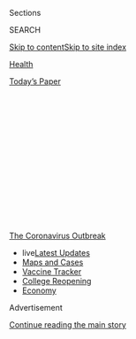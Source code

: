 <div id="app">

<div>

<div>

<div>

<div class="NYTAppHideMasthead css-1q2w90k e1suatyy0">

<div class="section css-ui9rw0 e1suatyy2">

<div class="css-eph4ug er09x8g0">

<div class="css-6n7j50">

</div>

<span class="css-1dv1kvn">Sections</span>

<div class="css-10488qs">

<span class="css-1dv1kvn">SEARCH</span>

</div>

[Skip to content](#site-content)[Skip to site
index](#site-index)

</div>

<div id="masthead-section-label" class="css-1wr3we4 eaxe0e00">

[Health](https://www.nytimes3xbfgragh.onion/section/health)

</div>

<div class="css-10698na e1huz5gh0">

</div>

</div>

<div id="masthead-bar-one" class="section hasLinks css-15hmgas e1csuq9d3">

<div class="css-uqyvli e1csuq9d0">

</div>

<div class="css-1uqjmks e1csuq9d1">

</div>

<div class="css-9e9ivx">

[](https://myaccount.nytimes3xbfgragh.onion/auth/login?response_type=cookie&client_id=vi)

</div>

<div class="css-1bvtpon e1csuq9d2">

[Today’s
Paper](https://www.nytimes3xbfgragh.onion/section/todayspaper)

</div>

</div>

</div>

</div>

<div data-aria-hidden="false">

<div id="site-content" data-role="main">

<div>

<div class="css-1aor85t" style="opacity:0.000000001;z-index:-1;visibility:hidden">

<div class="css-1hqnpie">

<div class="css-epjblv">

<span class="css-17xtcya">[Health](/section/health)</span><span class="css-x15j1o">|</span><span class="css-fwqvlz">As
Trump Praises Plasma, Researchers Struggle to Finish Critical
Studies</span>

</div>

<div class="css-k008qs">

<div class="css-1iwv8en">

<span class="css-18z7m18"></span>

<div>

</div>

</div>

<span class="css-1n6z4y">https://nyti.ms/33qT4nT</span>

<div class="css-1705lsu">

<div class="css-4xjgmj">

<div class="css-4skfbu" data-role="toolbar" data-aria-label="Social Media Share buttons, Save button, and Comments Panel with current comment count" data-testid="share-tools">

  - 
  - 
  - 
  - 
    
    <div class="css-6n7j50">
    
    </div>

  - 

</div>

</div>

</div>

</div>

</div>

</div>

<div id="NYT_TOP_BANNER_REGION" class="css-13pd83m">

<div>

<div id="styln-prism-menu-1592847958612" class="section interactive-content interactive-size-medium css-1edisqu">

<div class="css-17ih8de interactive-body">

<div id="scroll-container" class="css-1gj85ro">

[<span class="styln-title-wrap"><span class="css-1pje3qr">The
Coronavirus</span><span class="css-1pje3qr">
Outbreak</span></span>](https://www.nytimes3xbfgragh.onion/news-event/coronavirus?action=click&pgtype=Article&state=default&region=TOP_BANNER&context=storylines_menu)

  - <span class="css-kqxiym" data-emphasize="true">live</span>[Latest
    Updates](https://www.nytimes3xbfgragh.onion/2020/08/04/world/coronavirus-cases.html?action=click&pgtype=Article&state=default&region=TOP_BANNER&context=storylines_menu)
  - [Maps and
    Cases](https://www.nytimes3xbfgragh.onion/interactive/2020/us/coronavirus-us-cases.html?action=click&pgtype=Article&state=default&region=TOP_BANNER&context=storylines_menu)
  - [Vaccine
    Tracker](https://www.nytimes3xbfgragh.onion/interactive/2020/science/coronavirus-vaccine-tracker.html?action=click&pgtype=Article&state=default&region=TOP_BANNER&context=storylines_menu)
  - [College
    Reopening](https://www.nytimes3xbfgragh.onion/2020/08/02/us/covid-college-reopening.html?action=click&pgtype=Article&state=default&region=TOP_BANNER&context=storylines_menu)
  - [Economy](https://www.nytimes3xbfgragh.onion/live/2020/08/04/business/stock-market-today-coronavirus?action=click&pgtype=Article&state=default&region=TOP_BANNER&context=storylines_menu)

</div>

</div>

</div>

</div>

</div>

<div id="top-wrapper" class="css-1sy8kpn">

<div id="top-slug" class="css-l9onyx">

Advertisement

</div>

[Continue reading the main
story](#after-top)

<div class="ad top-wrapper" style="text-align:center;height:100%;display:block;min-height:250px">

<div id="top" class="place-ad" data-position="top" data-size-key="top">

</div>

</div>

<div id="after-top">

</div>

</div>

<div>

<div id="sponsor-wrapper" class="css-1hyfx7x">

<div id="sponsor-slug" class="css-19vbshk">

Supported by

</div>

[Continue reading the main
story](#after-sponsor)

<div id="sponsor" class="ad sponsor-wrapper" style="text-align:center;height:100%;display:block">

</div>

<div id="after-sponsor">

</div>

</div>

<div class="css-186x18t">

</div>

<div class="css-1vkm6nb ehdk2mb0">

# As Trump Praises Plasma, Researchers Struggle to Finish Critical Studies

</div>

Thousands of Covid-19 patients have been treated with blood plasma
outside of rigorous clinical trials — hampering research that would have
shown whether the therapy worked.

<div class="css-79elbk" data-testid="photoviewer-wrapper">

<div class="css-z3e15g" data-testid="photoviewer-wrapper-hidden">

</div>

<div class="css-1a48zt4 ehw59r15" data-testid="photoviewer-children">

![<span class="css-16f3y1r e13ogyst0" data-aria-hidden="true">Sheila
Julich, a nurse at Life Care Center in Kirkland, Wash., donated her
convalescent plasma at a blood bank in Seattle in April after recovering
from the
coronavirus. </span><span class="css-cnj6d5 e1z0qqy90" itemprop="copyrightHolder"><span class="css-1ly73wi e1tej78p0">Credit...</span><span><span>Ruth
Fremson/The New York
Times</span></span></span>](https://static01.graylady3jvrrxbe.onion/images/2020/07/31/science/31VIRUS-PLASMA1/31VIRUS-PLASMA1-articleLarge.jpg?quality=75&auto=webp&disable=upscale)

</div>

</div>

<div class="css-18e8msd">

<div class="css-vp77d3 epjyd6m0">

<div class="css-1baulvz">

By [<span class="css-1baulvz" itemprop="name">Katie
Thomas</span>](https://www.nytimes3xbfgragh.onion/by/katie-thomas) and
[<span class="css-1baulvz last-byline" itemprop="name">Noah
Weiland</span>](https://www.nytimes3xbfgragh.onion/by/noah-weiland)

</div>

</div>

  - 
    
    <div class="css-ld3wwf e16638kd2">
    
    Aug. 4,
    2020
    
    </div>

  - 
    
    <div class="css-4xjgmj">
    
    <div class="css-d8bdto" data-role="toolbar" data-aria-label="Social Media Share buttons, Save button, and Comments Panel with current comment count" data-testid="share-tools">
    
      - 
      - 
      - 
      - 
        
        <div class="css-6n7j50">
        
        </div>
    
      - 
    
    </div>
    
    </div>

</div>

</div>

<div class="section meteredContent css-1r7ky0e" name="articleBody" itemprop="articleBody">

<div class="css-1fanzo5 StoryBodyCompanionColumn">

<div class="css-53u6y8">

An American Airlines flight took off from La Guardia Airport in New York
last Wednesday morning, carrying 100 pouches of [blood plasma donated by
Covid-19](https://www.nytimes3xbfgragh.onion/2020/08/04/health/trump-plasma.html)
survivors for delivery to Rio de Janeiro. American scientists are hoping
Covid-19 patients in Brazil will help them answer a century-old
question: Can this golden serum, loaded with antibodies against a
pathogen, actually heal the sick?

The truth is that no one knows if it works.

Since April, the Trump administration has funneled $48 million into a
program with the Mayo Clinic, allowing more than 53,000 Covid-19
patients to get plasma infusions. Doctors and hospitals desperate to
save the sickest patients have been eager to try a therapy that is safe
and might work. Tens of thousands more people are now enrolled to get
the treatment that’s been trumpeted by everyone from the president to
the actor Dwayne Johnson, better known as The Rock.

President Trump on Monday promoted its promise: “You had something very
special. You had something that knocked it out. So we want to be able to
use it,” he said, calling on Covid-19 survivors to donate their plasma,
which he called a “beautiful ingredient.”

But the unexpected demand for plasma has inadvertently undercut the
research that could prove that it works. The only way to get convincing
evidence is with a clinical trial that compares outcomes for patients
who are randomly assigned to get the treatment with those who are given
a placebo. Many patients and their doctors — knowing they could get the
treatment under the government program — have been unwilling to join
clinical trials that might provide them with a placebo instead of the
plasma.

</div>

</div>

<div class="css-1fanzo5 StoryBodyCompanionColumn">

<div class="css-53u6y8">

The trials have also been stymied by the waning of the virus outbreak in
many cities, complicating researchers’ ability to recruit sick people.
One of those clinical trials, at Columbia University, sputtered to a
halt after the outbreak subsided in New York. One of its leaders, Dr. W.
Ian Lipkin, looked for hospitals in other hot spots in the United States
to continue the work. But he found few takers.

“Without a randomized control trial, it’s very difficult to be certain
that what you have is meaningful,” he said.

As of last week, just 67 people had enrolled in the Columbia study — too
few to form sound statistical conclusions. In a last-ditch effort, Dr.
Lipkin’s team shipped the plasma to Brazil, where the epidemic is still
raging.

Now, at the height of a public health crisis, the government’s push to
distribute an unproven treatment to desperately ill patients as quickly
as possible could come at the cost of completing clinical trials that
would potentially benefit millions around the world by determining
whether those treatments actually work.

In a statement, a spokeswoman for the Food and Drug Administration said
that the expanded access program was meant to bridge the gap until
trials could get underway and “was never intended to substitute for
randomized clinical trials, which are critically important for the
demonstration of efficacy.”

</div>

</div>

<div class="css-1fanzo5 StoryBodyCompanionColumn">

<div class="css-53u6y8">

The F.D.A. is preparing an emergency authorization to use the treatment,
according to scientists who have been briefed on the plans. The policy
would ease the clerical burden on hospitals to get clearance for
transfusions, further hampering clinical trials, researchers said. An
F.D.A. spokeswoman declined to comment on whether such an authorization
was in the works.

The move would mean the F.D.A. is “yielding to political pressure,” said
Dr. Luciana Borio, who oversaw public health preparedness for the
National Security Council under Mr. Trump and who was acting chief
scientist at the F.D.A. under President Barack Obama.

“I’m not as concerned about the political leaders having a misguided
approach to science,” she said. “What I’m really concerned about is
scientists having a misguided approach to science.”

On Monday, four former F.D.A. commissioners — including Dr. Scott
Gottlieb, who served under Mr. Trump — [called for more rigorous
clinical
trials](https://www.washingtonpost.com/opinions/2020/08/03/4-former-fda-commissioners-blood-plasma-might-be-covid-19-treatment-we-need/)
to evaluate whether plasma is an effective treatment for the
coronavirus. “If this is going to work, we need to do it right,” they
wrote.

</div>

</div>

<div class="css-79elbk" data-testid="photoviewer-wrapper">

<div class="css-z3e15g" data-testid="photoviewer-wrapper-hidden">

</div>

<div class="css-1a48zt4 ehw59r15" data-testid="photoviewer-children">

![<span class="css-16f3y1r e13ogyst0" data-aria-hidden="true">A 1933
advertisement published in the New York State Journal of Medicine
advertising a serum therapy for pneumococcal
pneumonia.</span><span class="css-cnj6d5 e1z0qqy90" itemprop="copyrightHolder"><span class="css-1ly73wi e1tej78p0">Credit...</span><span>New
York State Medical
Society</span></span>](https://static01.graylady3jvrrxbe.onion/images/2020/07/31/science/31VIRUS-PLASMA2/31VIRUS-PLASMA2-articleLarge.jpg?quality=75&auto=webp&disable=upscale)

</div>

</div>

<div class="css-1fanzo5 StoryBodyCompanionColumn">

<div class="css-53u6y8">

Convalescent plasma, the pale yellow liquid that’s left after blood is
stripped of its red and white cells, has been used [since
the 1890s](https://www.ncbi.nlm.nih.gov/pmc/articles/PMC4781783/) to
treat infectious diseases, including the flu, SARS and Ebola. Scientists
believe it may work by giving sick patients the antibodies of those who
have recovered from the
infection.

<div id="NYT_MAIN_CONTENT_1_REGION" class="css-9tf9ac">

<div>

<div id="styln-covid-updates-world" class="section interactive-content interactive-size-medium css-1ftcdic">

<div class="css-17ih8de interactive-body">

<div id="styln-briefing-block" data-asset-id="QXJ0aWNsZTpueXQ6Ly9hcnRpY2xlLzNhNGMwYWI5LWIwY2QtNWQwOS1hZTgwLTdjMGU3ZTA1OWQ2OA==">

<div class="briefing-block-header-section">

# [Latest Updates: Global Coronavirus Outbreak](https://www.nytimes3xbfgragh.onion/2020/08/04/world/coronavirus-cases.html?action=click&pgtype=Article&state=default&region=MAIN_CONTENT_1&context=storylines_live_updates)

<div class="briefing-block-ts">

Updated 2020-08-05T07:58:24.076Z

</div>

</div>

  - [As talks drag on, McConnell signals openness to jobless aid
    extension, and negotiators agree on a
    deadline.](https://www.nytimes3xbfgragh.onion/2020/08/04/world/coronavirus-cases.html?action=click&pgtype=Article&state=default&region=MAIN_CONTENT_1&context=storylines_live_updates#link-762df92)
  - [Novavax sees encouraging results from two studies of its
    experimental
    vaccine.](https://www.nytimes3xbfgragh.onion/2020/08/04/world/coronavirus-cases.html?action=click&pgtype=Article&state=default&region=MAIN_CONTENT_1&context=storylines_live_updates#link-1228a480)
  - [Mississippians must now wear masks in public, governor
    says.](https://www.nytimes3xbfgragh.onion/2020/08/04/world/coronavirus-cases.html?action=click&pgtype=Article&state=default&region=MAIN_CONTENT_1&context=storylines_live_updates#link-794484ed)

<div class="briefing-block-footer">

<div class="briefing-block-footer-meta">

[See more
updates](https://www.nytimes3xbfgragh.onion/2020/08/04/world/coronavirus-cases.html?action=click&pgtype=Article&state=default&region=MAIN_CONTENT_1&context=storylines_live_updates)

</div>

<div class="briefing-block-briefinglinks">

<span>More live coverage:</span>
[Markets](https://www.nytimes3xbfgragh.onion/live/2020/08/04/business/stock-market-today-coronavirus?action=click&pgtype=Article&state=default&region=MAIN_CONTENT_1&context=storylines_live_updates)

</div>

</div>

</div>

</div>

</div>

</div>

</div>

Plasma’s potential benefits are also promoted on conservative talk
shows, as was hydroxychloroquine, a treatment for malaria that was
[enthusiastically embraced by Mr.
Trump](https://www.nytimes3xbfgragh.onion/2020/03/20/health/coronavirus-chloroquine-trump.html)
but had not been found effective against the coronavirus in recent
clinical trials.

</div>

</div>

<div class="css-1fanzo5 StoryBodyCompanionColumn">

<div class="css-53u6y8">

Unlike hydroxychloroquine, which has potentially harmful side effects,
plasma was seen as safe and top medical researchers had enthusiastically
set out to study it as American hospitals filled with Covid-19 patients.

“We are in a medical crisis — we don’t have alternatives,” said Dr.
Arturo Casadevall, a microbiologist at Johns Hopkins University who is
the chair of the National Covid-19 Convalescent Plasma Project, a
consortium coordinating research into the therapy.

But at least 10 randomized, placebo-controlled trials in the United
States have enrolled only a few hundred people. And now, seven months
into the health crisis, some scientists say the F.D.A.’s program has
undermined their efforts to get answers about plasma’s utility.

“I’ve seen other people describe it as liquid gold,” said Dr. Richard
Kaufman, medical director of the transfusion service at the Brigham and
Women’s Hospital in Boston, where he is the principal investigator of a
trial that had [intended to enroll 220
patients](https://clinicaltrials.gov/ct2/show/NCT04361253?term=convalescent+plasma&type=Intr&cond=COVID&intr=randomized&draw=3&rank=11)
but has enrolled only one. “I would say I have a lot of uncertainty at
this
point.”

</div>

</div>

<div class="css-79elbk" data-testid="photoviewer-wrapper">

<div class="css-z3e15g" data-testid="photoviewer-wrapper-hidden">

</div>

<div class="css-1a48zt4 ehw59r15" data-testid="photoviewer-children">

<div class="css-1xdhyk6 erfvjey0">

<span class="css-1ly73wi e1tej78p0">Image</span>

<div class="css-zjzyr8">

<div data-testid="lazyimage-container" style="height:283.55555555555554px">

</div>

</div>

</div>

<span class="css-16f3y1r e13ogyst0" data-aria-hidden="true">Drawing
blood from a horse to produce anti-diphtheria serum at the Paris Pasteur
Institute in
1892.</span><span class="css-cnj6d5 e1z0qqy90" itemprop="copyrightHolder"><span class="css-1ly73wi e1tej78p0">Credit...</span><span>Pictorial
Press/Alamy</span></span>

</div>

</div>

<div class="css-1fanzo5 StoryBodyCompanionColumn">

<div class="css-53u6y8">

## A century of experimentation

Antibodies have been tapped to heal the sick [since at least
the 1890s](https://academic.oup.com/cid/article/21/1/150/402600), when
doctors used the serum of animals to treat diphtheria, a dangerous
bacterial disease. Convalescent plasma was used during the 1918 flu
pandemic, and so-called serum therapy became a treatment for everything
from pneumonia to measles. In 1925, teams of sled dogs [traveled
hundreds of
miles](http://www.bbc.com/earth/story/20161014-in-1925-a-remote-town-was-saved-from-lethal-disease-by-dogs)
over ice to deliver serum to the Alaskan town Nome, which was battling a
diphtheria outbreak.

Although it fell out of favor in the 1940s with the discovery of
antibiotics, convalescent plasma is often the first tool that doctors
use when they are desperate to treat an emerging epidemic.

</div>

</div>

<div class="css-1fanzo5 StoryBodyCompanionColumn">

<div class="css-53u6y8">

So when the coronavirus began spreading this year, doctors in Wuhan,
China, as well as in Iran and Italy turned to the old standby.

Dr. Casadevall became one of its earliest U.S. backers, [writing an
opinion piece in The Wall Street Journal in
February](https://www.wsj.com/articles/how-a-boys-blood-stopped-an-outbreak-11582847330)
and calling colleagues from his Baltimore living room to encourage its
study.

By late March, as deaths from the virus rose, [Mount Sinai Hospital in
New
York](https://www.nytimes3xbfgragh.onion/2020/03/26/health/plasma-coronavirus-treatment.html)
and [Houston Methodist in
Texas](https://www.houstonmethodist.org/blog/articles/2020/mar/coronavirus-blood-transfusion-therapy-may-offer-promise-for-critically-ill-patients/)
began transfusing patients with plasma.

As the outbreak spread across the United States, calls grew to expand
distribution of plasma. But hospitals could use the plasma on a limited
number of patients only if they received emergency approval from the
F.D.A. Every day beginning in March, the agency heard from the doctors
of hundreds of patients asking for permission to try plasma, according
to a spokeswoman for the agency.

A loosely organized group of doctors, including Dr. Casadevall, began
pushing for a more coordinated approach. On April 3, the F.D.A. and the
Mayo Clinic
[opened](https://www.fda.gov/news-events/press-announcements/coronavirus-covid-19-update-fda-coordinates-national-effort-develop-blood-related-therapies-covid-19)
the “expanded access” program, using plasma donated through the American
Red Cross.

Extracting plasma is cumbersome. It begins much like a blood donation,
with a needle inserted into a vein. The blood is drawn into a machine
with a centrifuge, which filters the plasma and returns the rest of the
blood to the body. The plasma must be stored at freezing temperatures.
It cannot be mass produced.

</div>

</div>

<div class="css-1fanzo5 StoryBodyCompanionColumn">

<div class="css-53u6y8">

Dr. R. Scott Wright of the Mayo Clinic, who is helping to run its plasma
program, said he was an early advocate for conducting randomized trials
of convalescent plasma. But the mechanics of setting up large studies
were complicated by early shortages of plasma, coordination via Zoom and
the difficulty of predicting where the virus would spread to
next.

</div>

</div>

<div class="css-79elbk" data-testid="photoviewer-wrapper">

<div class="css-z3e15g" data-testid="photoviewer-wrapper-hidden">

</div>

<div class="css-1a48zt4 ehw59r15" data-testid="photoviewer-children">

<div class="css-1xdhyk6 erfvjey0">

<span class="css-1ly73wi e1tej78p0">Image</span>

<div class="css-zjzyr8">

<div data-testid="lazyimage-container" style="height:260.35555555555555px">

</div>

</div>

</div>

<span class="css-16f3y1r e13ogyst0" data-aria-hidden="true">Discarded
parts from an apheresis kit, which separates plasma from other
components of blood, after use with a recovered coronavirus patient who
donated blood in
Seattle.</span><span class="css-cnj6d5 e1z0qqy90" itemprop="copyrightHolder"><span class="css-1ly73wi e1tej78p0">Credit...</span><span>Lindsey
Wasson/Reuters</span></span>

</div>

</div>

<div class="css-1fanzo5 StoryBodyCompanionColumn">

<div class="css-53u6y8">

Still, researchers at major medical centers in the Northeast began
setting up studies. Dr. Mila B. Ortigoza, an infectious disease
specialist at NYU Langone Health, started a trial with colleagues at
Montefiore Medical Center in just weeks, enrolling its first patient on
April 17 and condensing years of work into days. But by the time it got
started, the pandemic was easing.

“The curve got squashed here in New York,” said Dr. Elliott
Bennett-Guerrero, the leader of another randomized trial of plasma at
Stony Brook Medicine on Long Island. He said the hospital had enrolled
only about 80 of the [500 planned
participants](https://clinicaltrials.gov/ct2/show/NCT04344535?term=convalescent+plasma&type=Intr&cond=COVID&intr=randomized&draw=3&rank=20).
The trial is now stalled.

And the Mayo Clinic’s expanded access program exploded.

“We initially thought that we would enroll 3,000 people,” said Dr.
Michael Joyner, the scientist leading the effort. Dr. Casadevall was so
inundated with inquiries from patients’ families asking about plasma
that he removed his personal email from the Johns Hopkins website.

By June, 20,000 people had received plasma, and the program released [a
promising
report](https://els-jbs-prod-cdn.jbs.elsevierhealth.com/pb/assets/raw/Health%20Advance/journals/jmcp/jmcp_ft95_6_8.pdf)
on the method’s safety. But there was no control group for comparison,
so the study could not evaluate whether the treatment did any
good.

</div>

</div>

<div class="css-1sngw6j">

[](https://www.nytimes3xbfgragh.onion/interactive/2020/science/coronavirus-drugs-treatments.html)

<div class="css-1eoytci">

![](https://static01.graylady3jvrrxbe.onion/images/2020/07/14/us/coronavirus-drugs-treatments-promo-1594761806092/coronavirus-drugs-treatments-promo-1594761806092-articleLarge-v12.png)

</div>

<div class="css-1rha1bf">

## Coronavirus Drug and Treatment Tracker

An updated list of potential treatments for Covid-19.

</div>

</div>

<div class="css-1fanzo5 StoryBodyCompanionColumn">

<div class="css-53u6y8">

And yet, the treatment is now more popular than ever. Alex M. Azar II,
the secretary for health and human services, told governors on a call on
Monday that demand for plasma was outstripping supply.

</div>

</div>

<div class="css-1fanzo5 StoryBodyCompanionColumn">

<div class="css-53u6y8">

Randomized trials outside the United States have not been able to prove
plasma’s effectiveness, either. A trial at seven medical centers in
Wuhan, the likely ground zero for the virus, [concluded that
convalescent
plasma](https://jamanetwork.com/journals/jama/article-abstract/2766943)
did not significantly improve patients’ recovery
time.

<div id="NYT_MAIN_CONTENT_3_REGION" class="css-9tf9ac">

<div>

<div id="styln-prism-freeform-1594220623585" class="section interactive-content interactive-size-medium css-1ftcdic">

<div class="css-17ih8de interactive-body">

<div id="prism-freeform-block-85410" class="css-19mumt8" data-role="complementary" data-storyline="The Coronavirus Outbreak" data-truncated="true" tabindex="0">

<div class="css-a8d9oz">

<div class="css-eb027h">

[](https://www.nytimes3xbfgragh.onion/news-event/coronavirus?action=click&pgtype=Article&state=default&region=MAIN_CONTENT_3&context=storylines_faq)

### The Coronavirus Outbreak ›

#### Frequently Asked Questions

Updated August 4, 2020

  - #### I have antibodies. Am I now immune?
    
      - As of right now,[that seems likely, for at least several
        months.](https://www.nytimes3xbfgragh.onion/2020/07/22/health/covid-antibodies-herd-immunity.html?action=click&pgtype=Article&state=default&region=MAIN_CONTENT_3&context=storylines_faq)
        There have been frightening accounts of people suffering what
        seems to be a second bout of Covid-19. But experts say these
        patients may have a drawn-out course of infection, with the
        virus taking a slow toll weeks to months after initial exposure.
        People infected with the coronavirus typically
        [produce](https://www.nature.com/articles/s41586-020-2456-9)
        immune molecules called antibodies, which are [protective
        proteins made in response to an
        infection](https://www.nytimes3xbfgragh.onion/2020/05/07/health/coronavirus-antibody-prevalence.html?action=click&pgtype=Article&state=default&region=MAIN_CONTENT_3&context=storylines_faq)[.
        These antibodies
        may](https://www.nytimes3xbfgragh.onion/2020/05/07/health/coronavirus-antibody-prevalence.html?action=click&pgtype=Article&state=default&region=MAIN_CONTENT_3&context=storylines_faq)
        last in the body [only two to three
        months](https://www.nature.com/articles/s41591-020-0965-6),
        which may seem worrisome, but that’s perfectly normal after an
        acute infection subsides, said Dr. Michael Mina, an immunologist
        at Harvard University. It may be possible to get the coronavirus
        again, but it’s highly unlikely that it would be possible in a
        short window of time from initial infection or make people
        sicker the second time.

  - #### I’m a small-business owner. Can I get relief?
    
      - The [stimulus bills enacted in
        March](https://www.nytimes3xbfgragh.onion/article/small-business-loans-stimulus-grants-freelancers-coronavirus.html?action=click&pgtype=Article&state=default&region=MAIN_CONTENT_3&context=storylines_faq)
        offer help for the millions of American small businesses. Those
        eligible for aid are businesses and nonprofit organizations with
        fewer than 500 workers, including sole proprietorships,
        independent contractors and freelancers. Some larger companies
        in some industries are also eligible. The help being offered,
        which is being managed by the Small Business Administration,
        includes the Paycheck Protection Program and the Economic Injury
        Disaster Loan program. But lots of folks have [not yet seen
        payouts.](https://www.nytimes3xbfgragh.onion/interactive/2020/05/07/business/small-business-loans-coronavirus.html?action=click&pgtype=Article&state=default&region=MAIN_CONTENT_3&context=storylines_faq)
        Even those who have received help are confused: The rules are
        draconian, and some are stuck sitting on [money they don’t know
        how to
        use.](https://www.nytimes3xbfgragh.onion/2020/05/02/business/economy/loans-coronavirus-small-business.html?action=click&pgtype=Article&state=default&region=MAIN_CONTENT_3&context=storylines_faq)
        Many small-business owners are getting less than they expected
        or [not hearing anything at
        all.](https://www.nytimes3xbfgragh.onion/2020/06/10/business/Small-business-loans-ppp.html?action=click&pgtype=Article&state=default&region=MAIN_CONTENT_3&context=storylines_faq)

  - #### What are my rights if I am worried about going back to work?
    
      - Employers have to provide [a safe
        workplace](https://www.osha.gov/SLTC/covid-19/standards.html)
        with policies that protect everyone equally. [And if one of your
        co-workers tests positive for the coronavirus, the
        C.D.C.](https://www.nytimes3xbfgragh.onion/article/coronavirus-money-unemployment.html?action=click&pgtype=Article&state=default&region=MAIN_CONTENT_3&context=storylines_faq)
        has said that [employers should tell their
        employees](https://www.cdc.gov/coronavirus/2019-ncov/community/guidance-business-response.html)
        -- without giving you the sick employee’s name -- that they may
        have been exposed to the virus.

  - #### Should I refinance my mortgage?
    
      - [It could be a good
        idea,](https://www.nytimes3xbfgragh.onion/article/coronavirus-money-unemployment.html?action=click&pgtype=Article&state=default&region=MAIN_CONTENT_3&context=storylines_faq)
        because mortgage rates have [never been
        lower.](https://www.nytimes3xbfgragh.onion/2020/07/16/business/mortgage-rates-below-3-percent.html?action=click&pgtype=Article&state=default&region=MAIN_CONTENT_3&context=storylines_faq)
        Refinancing requests have pushed mortgage applications to some
        of the highest levels since 2008, so be prepared to get in line.
        But defaults are also up, so if you’re thinking about buying a
        home, be aware that some lenders have tightened their standards.

  - #### What is school going to look like in September?
    
      - It is unlikely that many schools will return to a normal
        schedule this fall, requiring the grind of [online
        learning](https://www.nytimes3xbfgragh.onion/2020/06/05/us/coronavirus-education-lost-learning.html?action=click&pgtype=Article&state=default&region=MAIN_CONTENT_3&context=storylines_faq),
        [makeshift child
        care](https://www.nytimes3xbfgragh.onion/2020/05/29/us/coronavirus-child-care-centers.html?action=click&pgtype=Article&state=default&region=MAIN_CONTENT_3&context=storylines_faq)
        and [stunted
        workdays](https://www.nytimes3xbfgragh.onion/2020/06/03/business/economy/coronavirus-working-women.html?action=click&pgtype=Article&state=default&region=MAIN_CONTENT_3&context=storylines_faq)
        to continue. California’s two largest public school districts —
        Los Angeles and San Diego — said on July 13, that [instruction
        will be remote-only in the
        fall](https://www.nytimes3xbfgragh.onion/2020/07/13/us/lausd-san-diego-school-reopening.html?action=click&pgtype=Article&state=default&region=MAIN_CONTENT_3&context=storylines_faq),
        citing concerns that surging coronavirus infections in their
        areas pose too dire a risk for students and teachers. Together,
        the two districts enroll some 825,000 students. They are the
        largest in the country so far to abandon plans for even a
        partial physical return to classrooms when they reopen in
        August. For other districts, the solution won’t be an
        all-or-nothing approach. [Many
        systems](https://bioethics.jhu.edu/research-and-outreach/projects/eschool-initiative/school-policy-tracker/),
        including the nation’s largest, New York City, are devising
        [hybrid
        plans](https://www.nytimes3xbfgragh.onion/2020/06/26/us/coronavirus-schools-reopen-fall.html?action=click&pgtype=Article&state=default&region=MAIN_CONTENT_3&context=storylines_faq)
        that involve spending some days in classrooms and other days
        online. There’s no national policy on this yet, so check with
        your municipal school system regularly to see what is happening
        in your
community.

<div id="styln-survey-component-85410" class="styln-survey-component" data-surveyname="faq" data-surveystoryline="coronavirus">

</div>

</div>

<div class="css-6mllg9">

</div>

<div class="css-pmm6ed">

<span class="css-5gimkt"></span>

</div>

</div>

</div>

</div>

</div>

</div>

</div>

As in the U.S. trials, the Wuhan study had trouble recruiting
participants and concluded early with just 103 volunteers. An [analysis
recently
conducted](https://www.medrxiv.org/content/10.1101/2020.07.29.20162917v1.full.pdf)
by researchers, including Drs. Joyner and Casadevall, found that several
overseas studies hinted that plasma was effective, but not all of them
were randomized.

## An Opening for President Trump

The Trump administration has framed convalescent plasma as a rare bright
spot in the pandemic.

Eager to present his administration as marching toward a “cure,” Mr.
Trump has mentioned plasma alongside remdesivir and dexamethasone, two
coronavirus treatments that have been shown to be effective in
randomized trials.

Dr. Deborah L. Birx, the leader of the White House’s coronavirus task
force, at one point pushed for the federal government to secure 500,000
bags of plasma to store for a possible wave of infections in the fall,
according to a senior administration official. She also pushed for
plasma transfusions in nursing homes, the official said.

When asked about these claims, a task force official said that Dr. Birx
wanted to move quickly to capitalize on the period of time after a
person is infected, when their plasma contains higher antibody levels.
Dr. Birx said she wanted clinical trials to include vulnerable people in
nursing homes, the official added.

Dr. Stephen M. Hahn, the F.D.A. commissioner, began discussing the
benefits of plasma at White House briefings in March. In interviews and
congressional testimony since then, he has presented it as one of the
few therapeutics the agency can publicly endorse.

Last week, he said the F.D.A. was “encouraged by the early promising
data that we’ve seen” and that it was “studying these data to determine,
ultimately, the safety and efficacy of this product.”

</div>

</div>

<div class="css-1fanzo5 StoryBodyCompanionColumn">

<div class="css-53u6y8">

But he added that if plasma “doesn’t turn out to be the treatment we
think it might be, remember that your donations still count with the
American Blood Centers and the American Red
Cross.”

</div>

</div>

<div class="css-79elbk" data-testid="photoviewer-wrapper">

<div class="css-z3e15g" data-testid="photoviewer-wrapper-hidden">

</div>

<div class="css-1a48zt4 ehw59r15" data-testid="photoviewer-children">

<div class="css-1xdhyk6 erfvjey0">

<span class="css-1ly73wi e1tej78p0">Image</span>

<div class="css-zjzyr8">

<div data-testid="lazyimage-container" style="height:257.77777777777777px">

</div>

</div>

</div>

<span class="css-16f3y1r e13ogyst0" data-aria-hidden="true">Donated
convalescent plasma at Inova Blood Services, a blood bank in Dulles,
Va.</span><span class="css-cnj6d5 e1z0qqy90" itemprop="copyrightHolder"><span class="css-1ly73wi e1tej78p0">Credit...</span><span>Alex
Edelman/Agence France-Presse — Getty Images</span></span>

</div>

</div>

<div class="css-1fanzo5 StoryBodyCompanionColumn">

<div class="css-53u6y8">

The treatment has the backing of celebrities like the songwriter Dolly
Parton, [who is
financing](https://clinicaltrials.gov/ct2/show/NCT04362176?term=convalescent+plasma&type=Intr&cond=COVID&intr=randomized&draw=2&rank=9)
a randomized trial at Vanderbilt University Medical Center in Nashville,
and Mr. Johnson, who recorded [a
video](https://www.youtube.com/watch?v=DYpmJcAdp2E) pleading with
survivors to donate blood.

“The plasma that’s in your blood can literally save lives,” he says in
the message. “But we have to act fast.”

Dr. Joyner said that Mayo researchers were preparing to publish a more
detailed analysis of the data they had collected through the access
program. But he said even he was not sure of the F.D.A.’s plans for the
expanded access program.

There is also an effort underway, led by New York medical institutions,
to [pool the data of unfinished
trials](https://med.nyu.edu/departments-institutes/population-health/divisions-sections-centers/biostatistics/research/continuous-monitoring-pooled-international-trials-convalescent-plasma-covid19-hospitalized-patients),
a strategy encouraged by Dr. Francis Collins, the director of the
National Institutes of Health. “It is a really, really powerful
approach,” said Dr. Liise-anne Pirofski, the chief of infectious
diseases at Albert Einstein College of Medicine and Montefiore Medical
Center who is leading the clinical trial with Dr. Ortigoza.

But that idea, said Dr. Kaufman of Brigham and Women’s Hospital, is less
than ideal. He said he did not plan to participate. “I worry about
combining partially finished studies that really may be different,” he
said.

</div>

</div>

<div class="css-cfo9c3">

</div>

<div class="css-1fanzo5 StoryBodyCompanionColumn">

<div class="css-53u6y8">

Some of the trial investigators, like Dr. Lipkin, are finding new sites
where they hope to complete their work. NYU Langone is expanding to
hospitals in Connecticut, Florida and Texas. And researchers at Johns
Hopkins have begun two trials of convalescent plasma in people who are
not yet sick enough to be hospitalized, testing the theory that the
treatment might work best earlier in the infection.

Dr. Casadevall said that he still believed randomized trials were the
“only way we’re going to know whether it works or not,” but that they
should not be put in opposition to Mayo’s program.

“These things can always be second-guessed afterwards,” he said. “But
given the likelihood that it would work and given the history of safety,
it was worth trying it as a compassionate use. Maybe you can do this in
an emergency and still walk out with efficacy data.”

Dr. Lipkin said that, in retrospect, he might have played a role in
shaping plasma’s fame, unknowingly undermining his own trial. In March,
he [appeared on television shows like “Lou Dobbs
Tonight](https://twitter.com/loudobbs/status/1237892870331191297?lang=en)”
on Fox News, where he extolled its potential benefits — a move that, he
speculates, could have led administration officials to move more quickly
to expand access.

“I share some responsibility for this,” he said. “I think there are all
kinds of arguments one can make based on history, having a precedent.
But that’s not a substitute for rigorous science.”

Sheri Fink contributed reporting from Houston. Katie Thomas reported
from Chicago, and Noah Weiland from
Washington.

</div>

</div>

<div class="css-79elbk" data-testid="photoviewer-wrapper">

<div class="css-z3e15g" data-testid="photoviewer-wrapper-hidden">

</div>

<div class="css-1a48zt4 ehw59r15" data-testid="photoviewer-children">

<div class="css-1xdhyk6 erfvjey0">

<span class="css-1ly73wi e1tej78p0">Image</span>

<div class="css-zjzyr8">

<div data-testid="lazyimage-container" style="height:257.77777777777777px">

</div>

</div>

</div>

<span class="css-16f3y1r e13ogyst0" data-aria-hidden="true">Plasma taken
from a coronavirus patient at the Hospital de Clínicas in Buenos
Aires.</span><span class="css-cnj6d5 e1z0qqy90" itemprop="copyrightHolder"><span class="css-1ly73wi e1tej78p0">Credit...</span><span>Juan
Ignacio Roncoroni/EPA, via Shutterstock</span></span>

</div>

</div>

<div>

</div>

</div>

<div>

</div>

<div>

</div>

<div>

</div>

<div>

<div id="bottom-wrapper" class="css-1ede5it">

<div id="bottom-slug" class="css-l9onyx">

Advertisement

</div>

[Continue reading the main
story](#after-bottom)

<div id="bottom" class="ad bottom-wrapper" style="text-align:center;height:100%;display:block;min-height:90px">

</div>

<div id="after-bottom">

</div>

</div>

</div>

</div>

</div>

## Site Index

<div>

</div>

## Site Information Navigation

  - [© <span>2020</span> <span>The New York Times
    Company</span>](https://help.nytimes3xbfgragh.onion/hc/en-us/articles/115014792127-Copyright-notice)

<!-- end list -->

  - [NYTCo](https://www.nytco.com/)
  - [Contact
    Us](https://help.nytimes3xbfgragh.onion/hc/en-us/articles/115015385887-Contact-Us)
  - [Work with us](https://www.nytco.com/careers/)
  - [Advertise](https://nytmediakit.com/)
  - [T Brand Studio](http://www.tbrandstudio.com/)
  - [Your Ad
    Choices](https://www.nytimes3xbfgragh.onion/privacy/cookie-policy#how-do-i-manage-trackers)
  - [Privacy](https://www.nytimes3xbfgragh.onion/privacy)
  - [Terms of
    Service](https://help.nytimes3xbfgragh.onion/hc/en-us/articles/115014893428-Terms-of-service)
  - [Terms of
    Sale](https://help.nytimes3xbfgragh.onion/hc/en-us/articles/115014893968-Terms-of-sale)
  - [Site
    Map](https://spiderbites.nytimes3xbfgragh.onion)
  - [Help](https://help.nytimes3xbfgragh.onion/hc/en-us)
  - [Subscriptions](https://www.nytimes3xbfgragh.onion/subscription?campaignId=37WXW)

</div>

</div>

</div>

</div>
